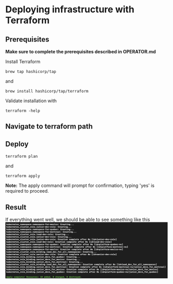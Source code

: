 # Deploying infrastructure with Terraform

## Prerequisites
**Make sure to complete the prerequisites described in OPERATOR.md**

Install Terraform
```console
brew tap hashicorp/tap
 ```

and

```console
brew install hashicorp/tap/terraform
 ```

 Validate installation with

 ```console
terraform -help
 ```


## Navigate to terraform path

## Deploy

```console
terraform plan
 ```

 and

 ```console
terraform apply
 ```
**Note:** The apply command will prompt for confirmation, typing 'yes' is required to proceed.

## Result

If everything went well, we should be able to see something like this
![alt text](/terraform/screenshots//image.png)

